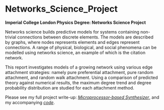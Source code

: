 # Networks_Science_Project

**Imperial College London Physics Degree: Networks Science Project**

Networks science builds predictive models for systems containing non-trivial connections between discrete elements. The models are described by graphs, where nodes represents elements and edges represent connections. A range of physical, biological, and social phenomena can be modelled using networks science, an example of which is the citation network.

This report investigates models of a growing network using various edge attachment strategies: namely pure preferential attachment, pure random attachment, and random walk attachment. Using a comparison of predicted theory against numerical results, the maximum degree trend and degree probability distribution are studied for each attachment method.

Please see my full project write-up: [*Microprocessor-based Synthesizer*](https://github.com/Shonacw/Networks_Science_Project/blob/main/ShonaCurtisWalcott_NetworksReport.pdf), and my accompanying [*code*](https://github.com/Shonacw/Networks_Science_Project/blob/main/Networks_Code.py).
